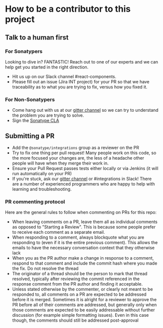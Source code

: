 <!--

    Copyright (c) 2019-present Sonatype, Inc.
    This program and the accompanying materials are made available under
    the terms of the Eclipse Public License 2.0 which accompanies this
    distribution and is available at https://www.eclipse.org/legal/epl-2.0/.

-->

# How to be a contributor to this project

## Talk to a human first

### For Sonatypers

Looking to dive in? FANTASTIC! Reach out to one of our experts and we can help get you started in the right direction.

* Hit us up on our Slack channel #react-components.
* Please fill out an issue (Jira INT project) for your PR so that we have traceability as to what you are trying to fix,
  versus how you fixed it.

### For Non-Sonatypers

* Come hang out with us at our [gitter channel](https://gitter.im/sonatype/nexus-developers) so we can try to understand the problem you are trying to solve.
* Sign the [Sonatype CLA](https://sonatypecla.herokuapp.com/sign-cla)

## Submitting a PR

* Add the `@sonatype/integrations` group as a reviewer on the PR
* Try to fix one thing per pull request! Many people work on this code, so the more focused your changes are, the less
  of a headache other people will have when they merge their work in.
* Ensure your Pull Request passes tests either locally or via Jenkins (it will run automatically on your PR)
* If you're stuck, ask our [gitter channel](https://gitter.im/sonatype/nexus-developers) or #integrations in Slack! There are a number of
  experienced programmers who are happy to help with learning and troubleshooting.

### PR commenting protocol

Here are the general rules to follow when commenting on PRs for this repo:

* When leaving comments on a PR, leave them all as individual comments as opposed to "Starting a Review".  This is
  because some people prefer to receive each comment as a separate email.
* When responding to a comment, always blockquote what you are responding to (even if it is the entire previous
  comment).  This allows the emails to have the necessary conversation context that they otherwise lack
* When you as the PR author make a change in response to a comment, respond to that comment and include the commit hash
  where you made the fix.  Do not resolve the thread
* The originator of a thread should be the person to mark that thread resolved, typically after reviewing the commit
  referenced in the response comment from the PR author and finding it acceptable.
* Unless stated otherwise by the commenter, or clearly not meant to be responded to, all comments on a PR are expected
  to be addressed before it is merged. Sometimes it is alright for a reviewer to approve the PR before all of their
  comments are addressed, but generally only when those comments are expected to be easily addressable without further
  discussion (for example simple formatting issues).  Even in this case though, the comments should still be addressed
  post-approval
